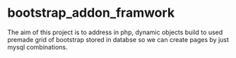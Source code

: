 # bootstrap_addon_framwork

The aim of this project is to address in php, dynamic objects build to used premade grid of bootstrap stored in databse so we can create pages by just mysql combinations.


